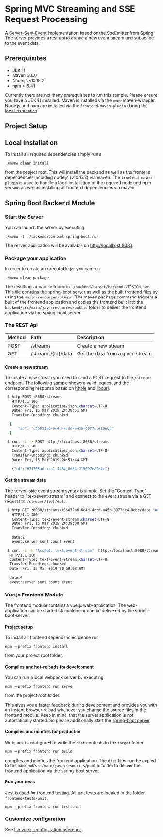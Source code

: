 # Spring MVC Streaming and SSE Request Processing
A [Server-Sent-Event](https://streamdata.io/blog/server-sent-events/) implementation based on the SseEmitter from 
Spring. The server provides a rest api to create a new event stream and subscribe to the event data.

## Prerequisites
* JDK 11
* Maven 3.6.0
* Node.js v10.15.2
* npm > 6.4.1

Currently there are not many prerequisites to run this sample. Please ensure you have a JDK 11 installed. Maven is installed via
the `mvnw` maven-wrapper. Node.js and npm are installed via the `frontend-maven-plugin` during the [local installation](#local-installation).   

## Project Setup

## Local installation
To install all required dependencies simply run a 

    ./mvnw clean install
  
from the project root. This will install the backend as well as the frontend dependencies including node.js (v10.15.2) 
via maven. The `frontend-maven-plugin` is used to handle a local installation of the required node and npm version as well as
installing all frontend dependencies via maven.

## Spring Boot Backend Module
### Start the Server
You can launch the server by executing 

    ./mvnw -f ./backend/pom.xml spring-boot:run

The server application will be available on [http://localhost:8080](http://localhost:8080).

### Package your application
In order to create an executable jar you can run 
    
    ./mvnw clean package
    
The resulting jar can be found in `./backend/target/backend-VERSION.jar`. This file contains the
spring-boot server as well as the built frontend files by using the `maven-resources-plugin`. 
The maven package command triggers a built of the frontend application and copies the frontend built
into the `backend/src/main/java/resources/public` folder to deliver the frontend application via the
spring-boot server.

### The REST Api
| Method        | Path               | Description  |
| ------------- |:-------------------| :-------------------|
| POST          | /streams           | Create a new stream |
| GET           | /streams/{id]/data | Get the data from a given stream|

#### Create a new stream
To create a new stream you need to send a POST request to the `/streams` endpoint. The following sample shows
a valid request and the corresponding response based on [httpie](https://httpie.org) and 
[libcurl](https://curl.haxx.se/libcurl/).

```bash
 $ http POST :8080/streams
   HTTP/1.1 200 
   Content-Type: application/json;charset=UTF-8
   Date: Fri, 15 Mar 2019 20:38:51 GMT
   Transfer-Encoding: chunked

  {
      "id": "c36032a6-6c4d-4cdd-a45b-0977cc410ebc"
  }
```

```bash
 $ curl -i -X POST http://localhost:8080/streams
   HTTP/1.1 200 
   Content-Type: application/json;charset=UTF-8
   Transfer-Encoding: chunked
   Date: Fri, 15 Mar 2019 20:51:44 GMT
   
   {"id":"671705ad-cda1-4450-8d34-215097e89e4c"}  
```

#### Get the stream data
The server-side event stream syntax is simple. Set the "Content-Type" header to "text/event-stream" and connect to the 
event stream via a GET request to `/streams/{id}/data`.

```bash
 $ http GET :8080/streams/c36032a6-6c4d-4cdd-a45b-0977cc410ebc/data "Accept: text/event-stream" --stream
   HTTP/1.1 200 
   Content-Type: text/event-stream;charset=UTF-8
   Date: Fri, 15 Mar 2019 20:39:08 GMT
   Transfer-Encoding: chunked
  
   data:2
   event:server sent count event
```

```bash
 $ curl -i -H "Accept: text/event-stream"  http://localhost:8080/streams/af56a3a9-b83d-4319-bb25-220d84841980/data
  HTTP/1.1 200 
  Content-Type: text/event-stream;charset=UTF-8
  Transfer-Encoding: chunked
  Date: Fri, 15 Mar 2019 20:59:08 GMT
  
  data:4
  event:server sent count event

```
### Vue.js Frontend Module
The frontend module contains a vue.js web-application. The web-application can be started standalone or can be delivered by
the spring-boot-server.

#### Project setup
To install all frontend dependencies please run  

    npm --prefix frontend install

from your project root folder.

#### Compiles and hot-reloads for development
You can run a local webpack server by executing

    npm --prefix frontend run serve

from the project root folder. 

This gives you a faster feedback during development and provides you with an instant browser reload whenever you change the source
files in the frontend module. Keep in mind, that the server application is not automatically started. So please additionally start the 
[spring-boot server](#start-the-server).  

#### Compiles and minifies for production
Webpack is configured to write the `dist` contents to the `target` folder

    npm --prefix frontend run build
    
compiles and minfies the frontend application. The `dist` files can be copied to the `backend/src/main/java/resources/public` 
folder to deliver the frontend application via the spring-boot server. 

#### Run your tests
Jest is used for frontend testing. All unit tests are located in the folder `frontend/tests/unit`.
    
    npm --prefix frontend run test:unit

### Customize configuration
See [the vue.js configuration reference](https://cli.vuejs.org/config/).
